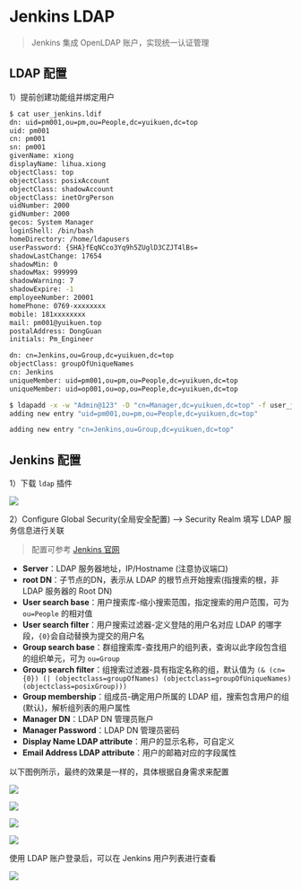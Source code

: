 # Jenkins LDAP

> Jenkins 集成 OpenLDAP 账户，实现统一认证管理

## LDAP 配置

1）提前创建功能组并绑定用户

```bash
$ cat user_jenkins.ldif
dn: uid=pm001,ou=pm,ou=People,dc=yuikuen,dc=top
uid: pm001
cn: pm001
sn: pm001
givenName: xiong
displayName: lihua.xiong
objectClass: top
objectClass: posixAccount
objectClass: shadowAccount
objectClass: inetOrgPerson
uidNumber: 2000
gidNumber: 2000
gecos: System Manager
loginShell: /bin/bash
homeDirectory: /home/ldapusers
userPassword: {SHA}fEqNCco3Yq9h5ZUglD3CZJT4lBs=
shadowLastChange: 17654
shadowMin: 0
shadowMax: 999999
shadowWarning: 7
shadowExpire: -1
employeeNumber: 20001
homePhone: 0769-xxxxxxxx
mobile: 181xxxxxxxx
mail: pm001@yuikuen.top
postalAddress: DongGuan
initials: Pm_Engineer

dn: cn=Jenkins,ou=Group,dc=yuikuen,dc=top
objectClass: groupOfUniqueNames
cn: Jenkins
uniqueMember: uid=pm001,ou=pm,ou=People,dc=yuikuen,dc=top
uniqueMember: uid=op001,ou=op,ou=People,dc=yuikuen,dc=top
```

```bash
$ ldapadd -x -w "Admin@123" -D "cn=Manager,dc=yuikuen,dc=top" -f user_jenkins.ldif 
adding new entry "uid=pm001,ou=pm,ou=People,dc=yuikuen,dc=top"

adding new entry "cn=Jenkins,ou=Group,dc=yuikuen,dc=top"
```

## Jenkins 配置

1）下载 `ldap` 插件

![](https://yuikuen-1259273046.cos.ap-guangzhou.myqcloud.com/devops/20220802162053.png)

2）Configure Global Security(全局安全配置) --> Security Realm 填写 LDAP 服务信息进行关联

> 配置可参考 [Jenkins 官网](https://plugins.jenkins.io/ldap/)

- **Server**：LDAP 服务器地址，IP/Hostname (注意协议端口)
- **root DN**：子节点的DN，表示从 LDAP 的根节点开始搜索(指搜索的根，非 LDAP 服务器的 Root DN)
- **User search base**：用户搜索库-缩小搜索范围，指定搜索的用户范围，可为 `ou=People` 的相对值
- **User search filter**：用户搜索过滤器-定义登陆的用户名对应 LDAP 的哪字段，`{0}`会自动替换为提交的用户名
- **Group search base**：群组搜索库-查找用户的组列表，查询以此字段包含组的组织单元，可为 `ou=Group`
- **Group search filter**：组搜索过滤器-具有指定名称的组，默认值为 `(& (cn={0}) (| (objectclass=groupOfNames) (objectclass=groupOfUniqueNames) (objectclass=posixGroup)))`
- **Group membership**：组成员-确定用户所属的 LDAP 组，搜索包含用户的组(默认)，解析组列表的用户属性
- **Manager DN**：LDAP DN 管理员账户
- **Manager Password**：LDAP DN 管理员密码
- **Display Name LDAP attribute**：用户的显示名称，可自定义
- **Email Address LDAP attribute**：用户的邮箱对应的字段属性

以下图例所示，最终的效果是一样的，具体根据自身需求来配置

![](https://yuikuen-1259273046.cos.ap-guangzhou.myqcloud.com/devops/20220804140654.png)

![](https://yuikuen-1259273046.cos.ap-guangzhou.myqcloud.com/devops/20220804140734.png)

![](https://yuikuen-1259273046.cos.ap-guangzhou.myqcloud.com/devops/20220804140838.png)

![](https://yuikuen-1259273046.cos.ap-guangzhou.myqcloud.com/devops/20220804140903.png)

使用 LDAP 账户登录后，可以在 Jenkins 用户列表进行查看

![](https://yuikuen-1259273046.cos.ap-guangzhou.myqcloud.com/devops/20220804141147.png)


